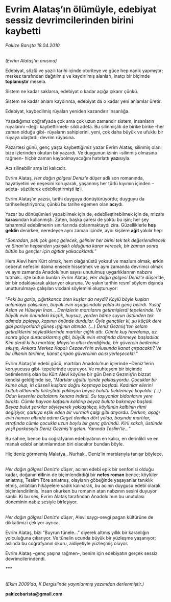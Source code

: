 # Evrim Alataş’ın ölümüyle, edebiyat sessiz devrimcilerinden birini kaybetti

*Pakize Barışta 18.04.2010*

<div class="yazi"><p><i><br/>(Evrim Alataş’ın anısına)</i></p>
<p>Edebiyat, sözlü ve yazılı tarihi içinde otoriteye ve güce hep nanik yapmıştır; merkez tarafından dağıtılmış ve kaydırılmış alanları, inatçı bir biçimde <b>toplamıştır</b> mesela. </p>
<p>Sistem ne kadar saklarsa, edebiyat o kadar açığa çıkarır çünkü.</p>
<p>Sistem ne kadar anlam kaydırırsa, edebiyat da o kadar yeni anlamlar üretir.</p>
<p>Edebiyat, kaybedilmiş rüyaları yeniden kazandırır insanlığa.</p>
<p>Yaşadığımız coğrafyada çok ama çok uzun zamandır sistem, insanların rüyalarını –değil kaybettirmek- sildi adeta. Bu silinmişlik de birike birike –her zaman olduğu gibi- rüyaların sahiplerini, yeni, çok daha büyük ve ufuklu bir rüyaya ulaştırdı; devrim rüyasına<b>.</b></p>
<p>Pazartesi günü, genç yaşta kaybettiğimiz yazar Evrim Alataş, silinmiş olanı bize izlerinden okutan bir yazardı. Ve duygunun izinin –silinmiş olmasına rağmen- hiçbir zaman kaybolmayacağını hatırlattı <b>yazı</b>sıyla. </p>
<p>Acı silinebilir ama izi kalıcıdır. <i></i></p>
<p>Evrim Alataş,<i> Her dağın gölgesi Deniz’e düşer</i> adlı son romanında, hayatiyetini ve neşesini koruyarak, yaşanmış her türlü kıyımın içinden –adeta- süzülerek edebîleştirmişti <b>iz</b>’i.</p>
<p>Evrim Alataş’ın yazısı, tarihi duyguya dönüştürüyordu; duyguyu da tarihselleştiriyordu; çünkü bu tarihe egemen olan <b>acı</b>ydı. </p>
<p>Yazar bu dönüşümleri yapabilmek için de, edebîleştirebilmek için de, mizahı <b>kara</b>sından kullanmıştı. Zaten, başka çaresi de yoktu bu işin; her şey tahammül edebilmenin sınırlarında dolanmaktaydı zira. Güzelliklerle<b> hoş geldin </b>denirken, neredeyse aynı zaman içinde, aynı kişilere <b>ağıt </b>yakılır hep:</p>
<p>“<i>Sonradan, pek çok genç gelecek, gelinler her birini tek tek değerlendirecek ve Sinan’ın hepsinden yakışıklı olduğuna karar verecek, bir zaman sonra bütün bu gençler için ağıtlar yakacaklardı.</i>”<i></i></p>
<p>Hem Alevi hem Kürt olmak, hem olağanüstü yoksul ve mazlum olmak, <b>erk</b>in ceberut nefesini daima ensede hissetmek ve aynı zamanda devrimci olmak ve aynı zamanda Anadolu’nun sayısı unutulmuş uygarlıklarının nabzını tutmak.. işte bütün bunları Evrim Alataş, <i>Her dağın gölgesi Deniz’e düşer</i>’de, bir bir odaklayarak aktarıyor okuruna. Ve yakın tarihin resmî söylem dışında unutturulmaya çalışılan vicdani söylemini oluşturuyor:<br/><br/>“<i>Peki bu garip, çığırtkanca öten kuşlar da neydi? Köylü böyle kuşları anlamaya çalışırken, büyük evin aşağısındaki yolda iki genç belirdi. Yusuf Aslan ve Hüseyin İnan... Denizlerin martılarını getirmişlerdi tepelerinde. Ve büyük evin önündeki küçük, huysuz, yerden bitme suyun üstünden tek adımda zıplayıp, kapının önünde durdular. Öyle gençtiler ki, şu küçük dere gibi parlıyorlardı güneş ışığının altında. (...) Deniz Gezmiş’ten selam getirdiklerini söylediklerinde martılar çığlık attı. Cümle kuş havalanıp, az sonra göçe duracaklarmış gibi, büyük evin etrafında dönmeye başladılar. Kim derdi ki bu martılar, Mayıs’ın altısı dendiğinde, bir güvercin bedenine sıkışıp, Ankara Merkez Kapalı Cezaevi’nin avlusunda kanat çırpacaktı? Ve bir ülkenin tarihine, kanat çırpan güvercinin acısı yerleşecekti.</i>”<i></i></p>
<p>Evrim Alataş’ın edebî gücü, martıları Anadolu’nun içlerinde –Deniz’lerin koruyucusu gibi- tepelerinde uçuruyor. Ve muhteşem bir biçimde betimlenmiş olan bu Kürt Alevi köyüne bir gün Deniz Gezmiş’in bizzat kendisi geldiğinde ise, “<i>Martılar uğultu içinde yaklaşıyordu. Çocuklar bir küme olup, iri cüsseli kuşlara doğru koşmaya başladı. Kadınlar ellerini koltuk altlarında birleştirip yaklaşan beyaz bulutu beklemeye koyuldu. (...) Odun kesenler baltalarını kenara indirdi. Su taşıyanlar bidonlarını yere bıraktı. Cümle hayvan kafasını kaldırıp beyaz buluta bakmaya başladı. Beyaz bulut şarkılar söyleyerek yaklaştıkça, köylünün kalbinin ritmi değişiyor, şarkıya eşlik eden bir vurmalı çalgı gibi atıyordu. Derken, aşağı evin hemen altında adına Ceget denilen dört yolda, başında martılar, etrafında cümle çocukla uzun boylu bir genç göründü. Kirli sakalı, üstünde yeşil parkasıyla Deniz Gezmiş’ti gelen. Yanında Teslim’le...</i>”</p>
<p>Bu sahne, bence bu coğrafyanın edebiyatının en kalıcı, en derinlikli ve en manalı edebî anlatımlarından biri olacaktır bundan böyle. </p>
<p>Hiç deniz görmemiş Malatya.. Nurhak.. Deniz’in martılarıyla tanışır böylece. </p>
<p><i><br/>Her dağın gölgesi Deniz’e düşer</i>, acının edebî epik bir senfonisi olduğu kadar, doğanın <b>dil</b>inin de biçimlendirdiği bir <b>nefes roman</b> bence; köylüler anlatmış, Teslim Töre anlatmış, olayların göbeğinde yaşayanlar tanıklık etmiş, anlatılan hikâyelere sadık kalınarak, bu acının duygusu edebî olarak biçimlendirilmiş. İnsan okurken bu romanın atan nabzının sesini duyuyor sanki. Ki bu ses, Evrim Alataş tarafından Anadolu’nun bu unutulası döneminin nabız sesiyle birleşiyor. <i></i></p>
<p><i><br/>Her dağın gölgesi Deniz’e düşer</i>, Alevi saygı-sevgi pagan kültürüne de dikkatimizi çekiyor ayrıca. </p>
<p>Evrim Alataş, bizi “Buyrun tünele...” diyerek altmış yıllık bir karanlığın yolculuğuna çıkarıyor. Ve tünelin ucunda büyük bir yüzleşme yaşanıyor; aslında bu coğrafyanın okuru, aidiyetiyle yüzleşmiş oluyor. </p>
<p>Evrim Alataş –genç yaşına rağmen-, benim için edebiyatın gerçek sessiz devrimcilerindendi.</p>
<p><i>***</i></p>
<p><i><br/>(Ekim 2009’da, K Dergisi’nde yayınlanmış yazımdan derlenmiştir.)</i></p>
<p><b>pakizebarista@gmail.com</b></p></div>
